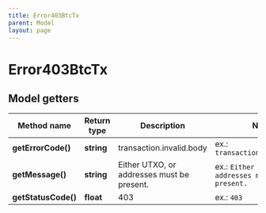 ```yaml
---
title: Error403BtcTx
parent: Model
layout: page
---
```


# Error403BtcTx

## Model getters

Method name | Return type | Description | Notes
------------ | ------------- | ------------- | -------------
**getErrorCode()** | **string** | transaction.invalid.body | ex.: `transaction.invalid.body`
**getMessage()** | **string** | Either UTXO, or addresses must be present. | ex.: `Either UTXO, or addresses must be present.`
**getStatusCode()** | **float** | 403 | ex.: `403`

